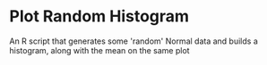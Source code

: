 # Plot Random Histogram

An R script that generates some 'random' Normal data and builds a 
histogram, along with the mean on the same plot